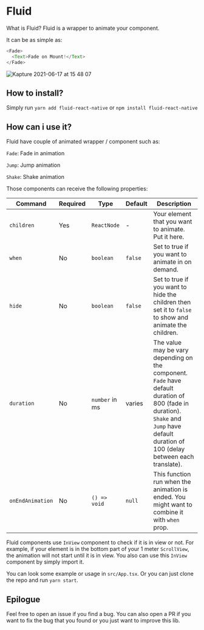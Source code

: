 # Fluid

What is Fluid? Fluid is a wrapper to animate your component.

It can be as simple as:

```javascript
<Fade>
  <Text>Fade on Mount!</Text>
</Fade>
```

![Kapture 2021-06-17 at 15 48 07](https://user-images.githubusercontent.com/25521515/122354372-1e3a5b00-cf7b-11eb-9c5a-1c4126d32c73.gif)


## How to install?

Simply run `yarn add fluid-react-native` or `npm install fluid-react-native`

## How can i use it?

Fluid have couple of animated wrapper / component such as:

`Fade`: Fade in animation

`Jump`: Jump animation

`Shake`: Shake animation

Those components can receive the following properties:

| Command | Required | Type | Default | Description | 
| --- | --- | --- | --- | --- |
| `children` | Yes | `ReactNode` | - | Your element that you want to animate. Put it here. |
| `when` | No | `boolean` | `false` | Set to true if you want to animate in on demand. |
| `hide` | No | `boolean` | `false` | Set to true if you want to hide the children then set it to `false` to show and animate the children. |
| `duration` | No | `number` in ms | varies | The value may be vary depending on the component. `Fade` have default duration of 800 (fade in duration). `Shake` and `Jump` have default duration of 100 (delay between each translate). |
| `onEndAnimation` | No | `() => void` | `null` | This function run when the animation is ended. You might want to combine it with `when` prop. |

Fluid components use `InView` component to check if it is in view or not. For example, if your element is in the bottom part of your 1 meter `ScrollView`, the animation will not start until it is in view. You also can use this `InView` component by simply import it.

You can look some example or usage in `src/App.tsx`.
Or you can just clone the repo and run `yarn start`.

## Epilogue

Feel free to open an issue if you find a bug. 
You can also open a PR if you want to fix the bug that you found or you just want to improve this lib.

